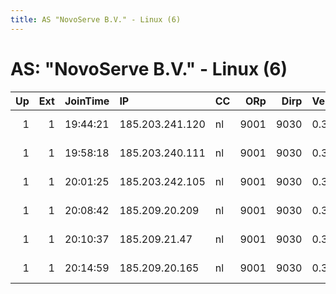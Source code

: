 ```yaml
---
title: AS "NovoServe B.V." - Linux (6)
---
```


# AS: "NovoServe B.V." - Linux (6)

|   Up |   Ext | JoinTime   | IP              | CC   |   ORp |   Dirp | Version   | Contact    | Nickname   |   eFamMembers |
|-----:|------:|:-----------|:----------------|:-----|------:|-------:|:----------|:-----------|:-----------|--------------:|
|    1 |     1 | 19:44:21   | 185.203.241.120 | nl   |  9001 |   9030 | 0.3.1.7   | Your email | alfagamma  |             1 |
|    1 |     1 | 19:58:18   | 185.203.240.111 | nl   |  9001 |   9030 | 0.3.1.7   | Your email | sarkosing  |             1 |
|    1 |     1 | 20:01:25   | 185.203.242.105 | nl   |  9001 |   9030 | 0.3.1.7   | Your email | rockets    |             1 |
|    1 |     1 | 20:08:42   | 185.209.20.209  | nl   |  9001 |   9030 | 0.3.1.7   | Your email | Lehavaz    |             1 |
|    1 |     1 | 20:10:37   | 185.209.21.47   | nl   |  9001 |   9030 | 0.3.1.7   | Your email | torexit    |             1 |
|    1 |     1 | 20:14:59   | 185.209.20.165  | nl   |  9001 |   9030 | 0.3.1.7   | Your email | ggyuh      |             1 |
